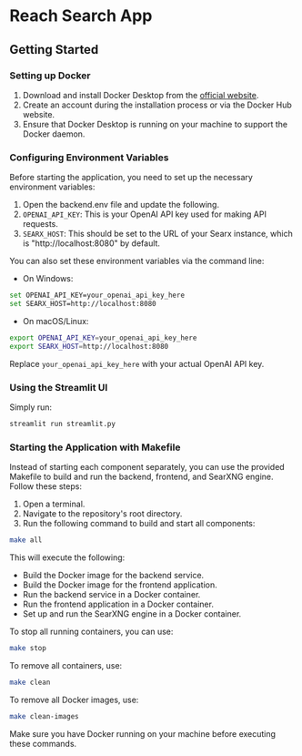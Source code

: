 # Reach Search App

## Getting Started

### Setting up Docker

1. Download and install Docker Desktop from the [official website](https://www.docker.com/products/docker-desktop).
2. Create an account during the installation process or via the Docker Hub website.
3. Ensure that Docker Desktop is running on your machine to support the Docker daemon.

### Configuring Environment Variables

Before starting the application, you need to set up the necessary environment variables:

1. Open the backend.env file and update the following.
2. `OPENAI_API_KEY`: This is your OpenAI API key used for making API requests.
3. `SEARX_HOST`: This should be set to the URL of your Searx instance, which is "http://localhost:8080" by default.

You can also set these environment variables via the command line:

- On Windows:
```bash
set OPENAI_API_KEY=your_openai_api_key_here
set SEARX_HOST=http://localhost:8080
```

- On macOS/Linux:
```bash
export OPENAI_API_KEY=your_openai_api_key_here
export SEARX_HOST=http://localhost:8080
```

Replace `your_openai_api_key_here` with your actual OpenAI API key.

### Using the Streamlit UI

Simply run:

```bash
streamlit run streamlit.py
```

### Starting the Application with Makefile

Instead of starting each component separately, you can use the provided Makefile to build and run the backend, frontend, and SearXNG engine. Follow these steps:

1. Open a terminal.
2. Navigate to the repository's root directory.
3. Run the following command to build and start all components:

```bash
make all
```

This will execute the following:

- Build the Docker image for the backend service.
- Build the Docker image for the frontend application.
- Run the backend service in a Docker container.
- Run the frontend application in a Docker container.
- Set up and run the SearXNG engine in a Docker container.

To stop all running containers, you can use:

```bash
make stop
```

To remove all containers, use:

```bash
make clean
```

To remove all Docker images, use:

```bash
make clean-images
```

Make sure you have Docker running on your machine before executing these commands.
